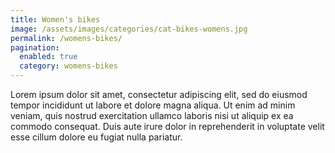 ```yaml
---
title: Women's bikes
image: /assets/images/categories/cat-bikes-womens.jpg
permalink: /womens-bikes/
pagination: 
  enabled: true
  category: womens-bikes
---
```


Lorem ipsum dolor sit amet, consectetur adipiscing elit, sed do eiusmod tempor incididunt ut labore et dolore magna aliqua. Ut enim ad minim veniam, quis nostrud exercitation ullamco laboris nisi ut aliquip ex ea commodo consequat. Duis aute irure dolor in reprehenderit in voluptate velit esse cillum dolore eu fugiat nulla pariatur. 
